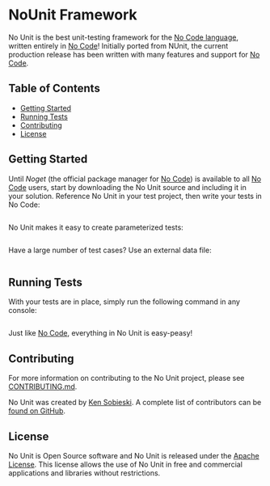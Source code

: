 # NoUnit Framework #

No Unit is the best unit-testing framework for the [No Code language](https://github.com/kelseyhightower/nocode), written entirely in [No Code](https://github.com/kelseyhightower/nocode)! Initially ported from NUnit, the current production release has been written with many features and support for [No Code](https://github.com/kelseyhightower/nocode).

## Table of Contents ##

- [Getting Started](#getting-started)
- [Running Tests](#running-tests)
- [Contributing](#contributing)
- [License](#license)

## Getting Started ##

Until *Noget* (the official package manager for [No Code](https://github.com/kelseyhightower/nocode)) is available to all [No Code](https://github.com/kelseyhightower/nocode) users, start by downloading the No Unit source and including it in your solution. Reference No Unit in your test project, then write your tests in No Code:

```

```
No Unit makes it easy to create parameterized tests:

```

```
Have a large number of test cases? Use an external data file:

```

```
## Running Tests ##

With your tests are in place, simply run the following command in any console:

```

```
Just like [No Code](https://github.com/kelseyhightower/nocode), everything in No Unit is easy-peasy!

## Contributing ##

For more information on contributing to the No Unit project, please see [CONTRIBUTING.md](https://github.com/Sobi-WanKenobi/NoUnit/blob/master/CONTRIBUTING.md).

No Unit was created by [Ken Sobieski](https://github.com/Sobi-WanKenobi). A complete list of contributors can be [found on GitHub](https://github.com/Sobi-WanKenobi/NoUnit/graphs/contributors).

## License ##

No Unit is Open Source software and No Unit is released under the [Apache License](https://www.apache.org/licenses/LICENSE-2.0). This license allows the use of No Unit in free and commercial applications and libraries without restrictions.
